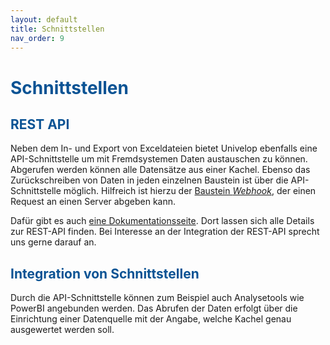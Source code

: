 ```yaml
---
layout: default
title: Schnittstellen
nav_order: 9
---
```


# <span style="color:#0b5394">Schnittstellen</span>

## <span style="color:#0b5394">REST API</span>
Neben dem In- und Export von Exceldateien bietet Univelop ebenfalls eine API-Schnittstelle um mit Fremdsystemen Daten austauschen zu können.
Abgerufen werden können alle Datensätze aus einer Kachel. Ebenso das Zurückschreiben von Daten in jeden einzelnen Baustein ist über die API-Schnittstelle möglich. Hilfreich ist hierzu der [Baustein *Webhook*](/docs/record-spec-settings/grand-child-expanded/webhook.html), der einen Request an einen Server abgeben kann.

Dafür gibt es auch [eine Dokumentationsseite](https://app.univelop.de/api/docs/). Dort lassen sich alle Details zur REST-API finden. Bei Interesse an der Integration der REST-API sprecht uns gerne darauf an.

## <span style="color:#0b5394">Integration von Schnittstellen</span>
Durch die API-Schnittstelle können zum Beispiel auch Analysetools wie PowerBI angebunden werden. Das Abrufen der Daten erfolgt über die Einrichtung einer Datenquelle mit der Angabe, welche Kachel genau ausgewertet werden soll.
